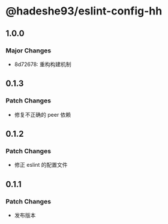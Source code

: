 # @hadeshe93/eslint-config-hh

## 1.0.0

### Major Changes

- 8d72678: 重构构建机制

## 0.1.3

### Patch Changes

- 修复不正确的 peer 依赖

## 0.1.2

### Patch Changes

- 修正 eslint 的配置文件

## 0.1.1

### Patch Changes

- 发布版本
